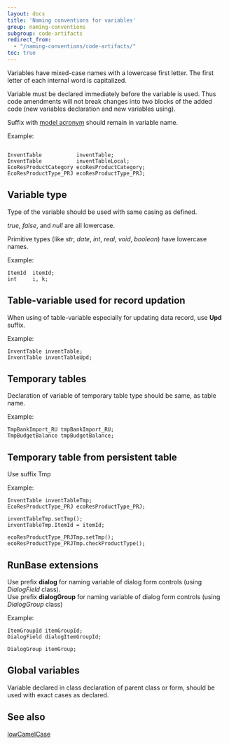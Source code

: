 ```yaml
---
layout: docs
title: 'Naming conventions for variables'
group: naming-conventions
subgroup: code-artifacts
redirect_from:
  - "/naming-conventions/code-artifacts/"
toc: true
---
```


Variables have mixed-case names with a lowercase first letter. The first letter of each internal word is capitalized. 

Variable must be declared immediately before the variable is used. Thus code amendments will not break changes into two blocks of the added code (new variables declaration and new variables using).

Suffix with [model acronym](/naming-conventions/naming-basics/) should remain in variable name.

Example:

```

InventTable           inventTable;
InventTable           inventTableLocal;
EcoResProductCategory ecoResProductCategory;
EcoResProductType_PRJ ecoResProductType_PRJ;
```

## Variable type
Type of the variable should be used with same casing as defined.

_true_, _false_, and _null_ are all lowercase.

Primitive types (like _str_, _date_, _int_, _real_, _void_, _boolean_) have lowercase names.

Example:

```
ItemId  itemId;
int     i, k;
```


## Table-variable used for record updation
When using of table-variable especially for updating data record, use <b>Upd</b> suffix.

Example:

```
InventTable inventTable;
InventTable inventTableUpd;
```


## Temporary tables
Declaration of variable of temporary table type should be same, as table name.

Example:

```
TmpBankImport_RU tmpBankImport_RU;
TmpBudgetBalance tmpBudgetBalance;
```



## Temporary table from persistent table
Use suffix Tmp

Example:

```
InventTable inventTableTmp;
EcoResProductType_PRJ ecoResProductType_PRJ;

inventTableTmp.setTmp();
inventTableTmp.ItemId = itemId;

ecoResProductType_PRJTmp.setTmp();
ecoResProductType_PRJTmp.checkProductType();
```

## RunBase extensions

Use prefix <b>dialog</b> for naming variable of dialog form controls (using _DialogField_ class).<br/>
Use prefix <b>dialogGroup</b> for naming variable of dialog form controls (using _DialogGroup_ class)

Example:

```
ItemGroupId itemGroupId;
DialogField dialogItemGroupId;

DialogGroup itemGroup;
```


## Global variables
Variable declared in class declaration of parent class or form, should be used with exact cases as declared.


## See also
[lowCamelCase](https://ru.wikipedia.org/wiki/CamelCase)
